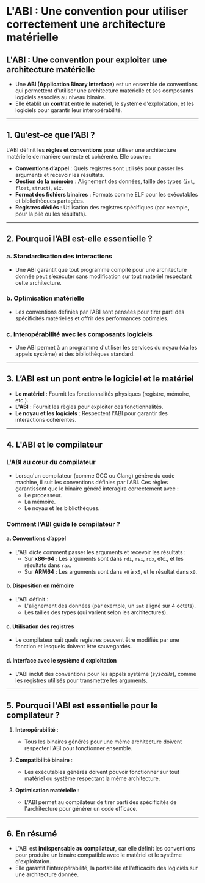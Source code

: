 
# L'ABI : Une convention pour utiliser correctement une architecture matérielle

## L'ABI : Une convention pour exploiter une architecture matérielle
- Une **ABI (Application Binary Interface)** est un ensemble de conventions qui permettent d'utiliser une architecture matérielle et ses composants logiciels associés au niveau binaire.
- Elle établit un **contrat** entre le matériel, le système d'exploitation, et les logiciels pour garantir leur interopérabilité.

---

## 1. Qu’est-ce que l’ABI ?
L’ABI définit les **règles et conventions** pour utiliser une architecture matérielle de manière correcte et cohérente. Elle couvre :
- **Conventions d’appel** : Quels registres sont utilisés pour passer les arguments et recevoir les résultats.
- **Gestion de la mémoire** : Alignement des données, taille des types (`int`, `float`, `struct`), etc.
- **Format des fichiers binaires** : Formats comme ELF pour les exécutables et bibliothèques partagées.
- **Registres dédiés** : Utilisation des registres spécifiques (par exemple, pour la pile ou les résultats).

---

## 2. Pourquoi l’ABI est-elle essentielle ?
### a. Standardisation des interactions
- Une ABI garantit que tout programme compilé pour une architecture donnée peut s’exécuter sans modification sur tout matériel respectant cette architecture.

### b. Optimisation matérielle
- Les conventions définies par l'ABI sont pensées pour tirer parti des spécificités matérielles et offrir des performances optimales.

### c. Interopérabilité avec les composants logiciels
- Une ABI permet à un programme d'utiliser les services du noyau (via les appels système) et des bibliothèques standard.

---

## 3. L’ABI est un pont entre le logiciel et le matériel
- **Le matériel** : Fournit les fonctionnalités physiques (registre, mémoire, etc.).
- **L'ABI** : Fournit les règles pour exploiter ces fonctionnalités.
- **Le noyau et les logiciels** : Respectent l'ABI pour garantir des interactions cohérentes.

---

## 4. L'ABI et le compilateur

### L'ABI au cœur du compilateur
- Lorsqu'un compilateur (comme GCC ou Clang) génère du code machine, il suit les conventions définies par l'ABI. Ces règles garantissent que le binaire généré interagira correctement avec :
  - Le processeur.
  - La mémoire.
  - Le noyau et les bibliothèques.

### Comment l'ABI guide le compilateur ?
#### a. Conventions d’appel
- L'ABI dicte comment passer les arguments et recevoir les résultats :
  - Sur **x86-64** : Les arguments sont dans `rdi`, `rsi`, `rdx`, etc., et les résultats dans `rax`.
  - Sur **ARM64** : Les arguments sont dans `x0` à `x5`, et le résultat dans `x0`.

#### b. Disposition en mémoire
- L'ABI définit :
  - L'alignement des données (par exemple, un `int` aligné sur 4 octets).
  - Les tailles des types (qui varient selon les architectures).

#### c. Utilisation des registres
- Le compilateur sait quels registres peuvent être modifiés par une fonction et lesquels doivent être sauvegardés.

#### d. Interface avec le système d'exploitation
- L'ABI inclut des conventions pour les appels système (*syscalls*), comme les registres utilisés pour transmettre les arguments.

---

## 5. Pourquoi l'ABI est essentielle pour le compilateur ?
1. **Interopérabilité** :
   - Tous les binaires générés pour une même architecture doivent respecter l'ABI pour fonctionner ensemble.

2. **Compatibilité binaire** :
   - Les exécutables générés doivent pouvoir fonctionner sur tout matériel ou système respectant la même architecture.

3. **Optimisation matérielle** :
   - L'ABI permet au compilateur de tirer parti des spécificités de l'architecture pour générer un code efficace.

---

## 6. En résumé
- L'ABI est **indispensable au compilateur**, car elle définit les conventions pour produire un binaire compatible avec le matériel et le système d'exploitation.
- Elle garantit l'interopérabilité, la portabilité et l'efficacité des logiciels sur une architecture donnée.

